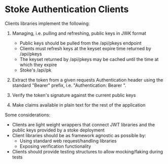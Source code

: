 # Stoke Authentication Clients

Clients libraries implement the following:

1. Managing, i.e. pulling and refreshing, public keys in JWK format
    * Public keys should be pulled from the /api/pkeys endpoint
    * Clients must refresh keys at the keyset expire time returned by /api/pkeys
    * The keyset returned by /api/pkeys may be cached until the time at which they expire
    * Stoke's /api/pk
    
2. Extract the token from a given requests Authentication header using the standard "Bearer" prefix, i.e. "Authentication: Bearer <TOKEN>".

3. Verify the token's signature against the current public keys

4. Make claims available in plain text for the rest of the application

Some considerations:

  * Clients are light weight wrappers that connect JWT libraries and the public keys provided by a stoke deployment
  * Client libraries should be as framework agnostic as possible by:
    * Using standard web request/handling libraries
    * Exposing verification functionality
  * Clients should provide testing structures to allow mocking/faking during tests
